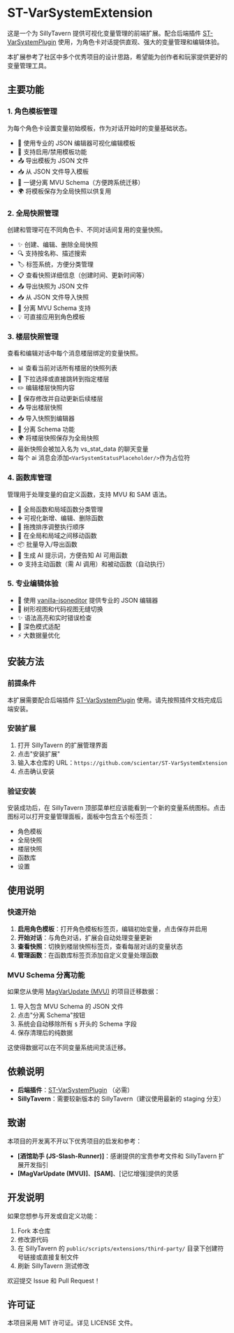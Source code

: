 # ST-VarSystemExtension

这是一个为 SillyTavern 提供可视化变量管理的前端扩展。配合后端插件 [ST-VarSystemPlugin](https://github.com/scientar/ST-VarSystemPlugin) 使用，为角色卡对话提供直观、强大的变量管理和编辑体验。

本扩展参考了社区中多个优秀项目的设计思路，希望能为创作者和玩家提供更好的变量管理工具。

## 主要功能

### 1. 角色模板管理

为每个角色卡设置变量初始模板，作为对话开始时的变量基础状态。

- 📝 使用专业的 JSON 编辑器可视化编辑模板
- 💾 支持启用/禁用模板功能
- 📤 导出模板为 JSON 文件
- 📥 从 JSON 文件导入模板
- 🧹 一键分离 MVU Schema（方便跨系统迁移）
- 🌍 将模板保存为全局快照以供复用

### 2. 全局快照管理

创建和管理可在不同角色卡、不同对话间复用的变量快照。

- ✨ 创建、编辑、删除全局快照
- 🔍 支持按名称、描述搜索
- 🏷️ 标签系统，方便分类管理
- 📋 查看快照详细信息（创建时间、更新时间等）
- 📤 导出快照为 JSON 文件
- 📥 从 JSON 文件导入快照
- 🧹 分离 MVU Schema 支持
- 💡 可直接应用到角色模板

### 3. 楼层快照管理

查看和编辑对话中每个消息楼层绑定的变量快照。

- 📊 查看当前对话所有楼层的快照列表
- 🎯 下拉选择或直接跳转到指定楼层
- ✏️ 编辑楼层快照内容
- 💾 保存修改并自动更新后续楼层
- 📤 导出楼层快照
- 📥 导入快照到编辑器
- 🧹 分离 Schema 功能
- 🌍 将楼层快照保存为全局快照
- 最新快照会被加入名为 vs_stat_data 的聊天变量
- 每个 ai 消息会添加`<VarSystemStatusPlaceholder/>`作为占位符

### 4. 函数库管理

管理用于处理变量的自定义函数，支持 MVU 和 SAM 语法。

- 🔧 全局函数和局域函数分类管理
- ➕ 可视化新增、编辑、删除函数
- 🔀 拖拽排序调整执行顺序
- 🔄 在全局和局域之间移动函数
- 📦 批量导入/导出函数
- 📝 生成 AI 提示词，方便告知 AI 可用函数
- ⚙️ 支持主动函数（需 AI 调用）和被动函数（自动执行）

### 5. 专业编辑体验

- 🌳 使用 [vanilla-jsoneditor](https://github.com/josdejong/svelte-jsoneditor) 提供专业的 JSON 编辑器
- 🔄 树形视图和代码视图无缝切换
- ✨ 语法高亮和实时错误检查
- 🎨 深色模式适配
- ⚡ 大数据量优化

## 安装方法

### 前提条件

本扩展需要配合后端插件 [ST-VarSystemPlugin](https://github.com/scientar/ST-VarSystemPlugin) 使用。请先按照插件文档完成后端安装。

### 安装扩展

1. 打开 SillyTavern 的扩展管理界面
2. 点击"安装扩展"
3. 输入本仓库的 URL：`https://github.com/scientar/ST-VarSystemExtension`
4. 点击确认安装

### 验证安装

安装成功后，在 SillyTavern 顶部菜单栏应该能看到一个新的变量系统图标。点击图标可以打开变量管理面板，面板中包含五个标签页：

- 角色模板
- 全局快照
- 楼层快照
- 函数库
- 设置

## 使用说明

### 快速开始

1. **启用角色模板**：打开角色模板标签页，编辑初始变量，点击保存并启用
2. **开始对话**：与角色对话，扩展会自动处理变量更新
3. **查看快照**：切换到楼层快照标签页，查看每层对话的变量状态
4. **管理函数**：在函数库标签页添加自定义变量处理函数

### MVU Schema 分离功能

如果您从使用 [MagVarUpdate (MVU)](https://github.com/MagicalAstrogy/MagVarUpdate) 的项目迁移数据：

1. 导入包含 MVU Schema 的 JSON 文件
2. 点击"分离 Schema"按钮
3. 系统会自动移除所有 `$` 开头的 Schema 字段
4. 保存清理后的纯数据

这使得数据可以在不同变量系统间灵活迁移。

## 依赖说明

- **后端插件**：[ST-VarSystemPlugin](https://github.com/scientar/ST-VarSystemPlugin) （必需）
- **SillyTavern**：需要较新版本的 SillyTavern（建议使用最新的 staging 分支）

## 致谢

本项目的开发离不开以下优秀项目的启发和参考：

- **[酒馆助手 (JS-Slash-Runner)]**：感谢提供的宝贵参考文件和 SillyTavern 扩展开发指引
- **[MagVarUpdate (MVU)]**、**[SAM]**、[记忆增强]提供的灵感

## 开发说明

如果您想参与开发或自定义功能：

1. Fork 本仓库
2. 修改源代码
3. 在 SillyTavern 的 `public/scripts/extensions/third-party/` 目录下创建符号链接或直接复制文件
4. 刷新 SillyTavern 测试修改

欢迎提交 Issue 和 Pull Request！

## 许可证

本项目采用 MIT 许可证。详见 LICENSE 文件。

